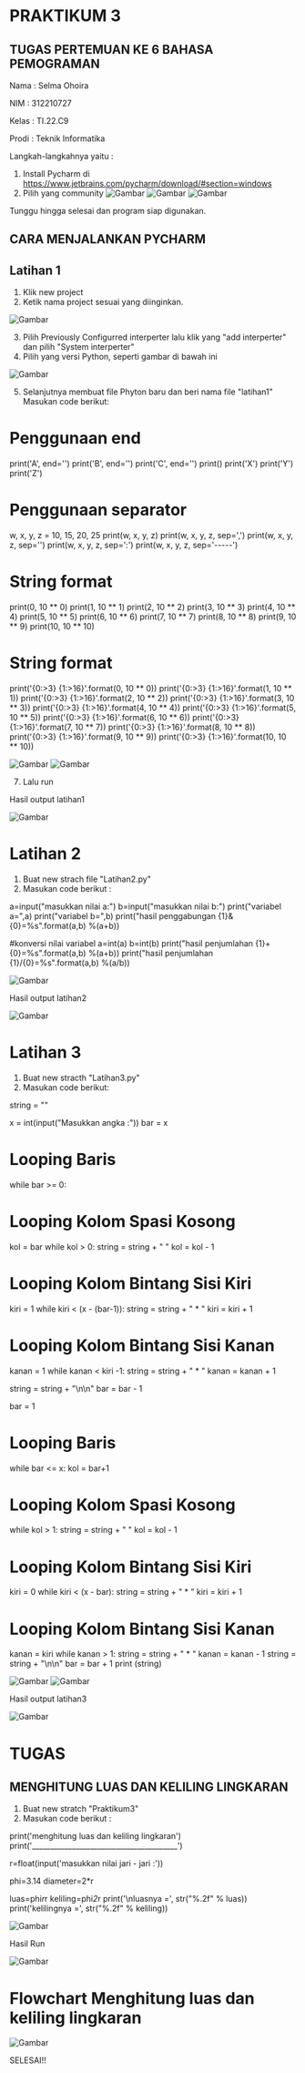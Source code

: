 # PRAKTIKUM 3
## TUGAS PERTEMUAN KE 6 BAHASA PEMOGRAMAN

Nama : Selma Ohoira

NIM : 312210727

Kelas : TI.22.C9

Prodi : Teknik Informatika

Langkah-langkahnya yaitu :
1. Install Pycharm di https://www.jetbrains.com/pycharm/download/#section=windows
2. Pilih yang community
![Gambar](gambar/20.png)
![Gambar](gambar/21.png)
![Gambar](gambar/22.png)

Tunggu hingga selesai dan program siap digunakan.
## CARA MENJALANKAN PYCHARM
## Latihan 1
1. Klik new project
2. Ketik nama project sesuai yang diinginkan.

![Gambar](gambar/23.png)

3. Pilih Previously Configurred interperter lalu klik yang "add interperter" dan pilih "System interperter"
4. Pilih yang versi Python, seperti gambar di bawah ini

![Gambar](gambar/24.png)

5. Selanjutnya membuat file Phyton baru dan beri nama file "latihan1"
Masukan code berikut:

# Penggunaan end
print('A', end='')
print('B', end='')
print('C', end='')
print()
print('X')
print('Y')
print('Z')

# Penggunaan separator
w, x, y, z = 10, 15, 20, 25
print(w, x, y, z)
print(w, x, y, z, sep=',')
print(w, x, y, z, sep='')
print(w, x, y, z, sep=':')
print(w, x, y, z, sep='-----')

# String format
print(0, 10 ** 0)
print(1, 10 ** 1)
print(2, 10 ** 2)
print(3, 10 ** 3)
print(4, 10 ** 4)
print(5, 10 ** 5)
print(6, 10 ** 6)
print(7, 10 ** 7)
print(8, 10 ** 8)
print(9, 10 ** 9)
print(10, 10 ** 10)

# String format
print('{0:>3} {1:>16}'.format(0, 10 ** 0))
print('{0:>3} {1:>16}'.format(1, 10 ** 1))
print('{0:>3} {1:>16}'.format(2, 10 ** 2))
print('{0:>3} {1:>16}'.format(3, 10 ** 3))
print('{0:>3} {1:>16}'.format(4, 10 ** 4))
print('{0:>3} {1:>16}'.format(5, 10 ** 5))
print('{0:>3} {1:>16}'.format(6, 10 ** 6))
print('{0:>3} {1:>16}'.format(7, 10 ** 7))
print('{0:>3} {1:>16}'.format(8, 10 ** 8))
print('{0:>3} {1:>16}'.format(9, 10 ** 9))
print('{0:>3} {1:>16}'.format(10, 10 ** 10))

![Gambar](gambar/26.png)
![Gambar](gambar/27.png)

7. Lalu run

Hasil output latihan1

![Gambar](gambar/28.png)


# Latihan 2
1. Buat new strach file "Latihan2.py"
2. Masukan code berikut :

a=input("masukkan nilai a:")
b=input("masukkan nilai b:")
print("variabel a=",a)
print("variabel b=",b)
print("hasil penggabungan {1}&{0}=%s".format(a,b) %(a+b))

#konversi nilai variabel
a=int(a)
b=int(b)
print("hasil penjumlahan {1}+{0}=%s".format(a,b) %(a+b))
print("hasil penjumlahan {1}/{0}=%s".format(a,b) %(a/b))

![Gambar](gambar/29.png)

Hasil output latihan2

![Gambar](gambar/30.png)


# Latihan 3
1. Buat new stracth "Latihan3.py"
2. Masukan code berikut:

string = ""

x = int(input("Masukkan angka :"))
bar = x

# Looping Baris
while bar >= 0:
# Looping Kolom Spasi Kosong
kol = bar
while kol > 0:
string = string + " "
kol = kol - 1
# Looping Kolom Bintang Sisi Kiri
kiri = 1
while kiri < (x - (bar-1)):
string = string + " * "
kiri = kiri + 1
# Looping Kolom Bintang Sisi Kanan
kanan = 1
while kanan < kiri -1:
string = string + " * "
kanan = kanan + 1

string = string + "\n\n"
bar = bar - 1


bar = 1
# Looping Baris
while bar <= x:
kol = bar+1
# Looping Kolom Spasi Kosong
while kol > 1:
string = string + " "
kol = kol - 1
# Looping Kolom Bintang Sisi Kiri
kiri = 0
while kiri < (x - bar):
string = string + " * "
kiri = kiri + 1
# Looping Kolom Bintang Sisi Kanan
kanan = kiri
while kanan > 1:
string = string + " * "
kanan = kanan - 1
string = string + "\n\n"
bar = bar + 1
print (string)

![Gambar](gambar/32.png)
![Gambar](gambar/33.png)

Hasil output latihan3

![Gambar](gambar/34.png)

# TUGAS
## MENGHITUNG LUAS DAN KELILING LINGKARAN
1. Buat new stratch "Praktikum3"
2. Masukan code berikut :

print('menghitung luas dan keliling lingkaran')
print('________________________________________')

r=float(input('masukkan nilai jari - jari :'))

phi=3.14
diameter=2*r

luas=phi*r*r
keliling=phi*2*r
print('\nluasnya =', str("%.2f" % luas))
print('kelilingnya =', str("%.2f" % keliling))

![Gambar](gambar/35.png)

Hasil Run

![Gambar](gambar/36.png)

# Flowchart Menghitung luas dan keliling lingkaran

![Gambar](gambar/37.png)

SELESAI!!